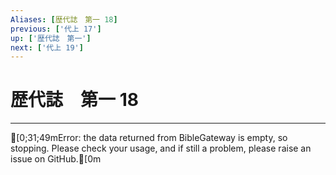 ```yaml
---
Aliases: [歴代誌　第一 18]
previous: ['代上 17']
up: ['歴代誌　第一']
next: ['代上 19']
---
```

# 歴代誌　第一 18

***
[0;31;49mError: the data returned from BibleGateway is empty, so stopping. Please check your usage, and if still a problem, please raise an issue on GitHub.[0m
